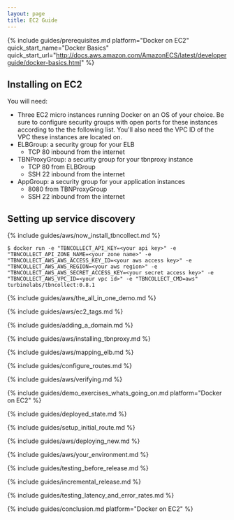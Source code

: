 ```yaml
---
layout: page
title: EC2 Guide
---
```


[//]: # ( Copyright 2017 Turbine Labs, Inc.                                   )
[//]: # ( you may not use this file except in compliance with the License.    )
[//]: # ( You may obtain a copy of the License at                             )
[//]: # (                                                                     )
[//]: # (     http://www.apache.org/licenses/LICENSE-2.0                      )
[//]: # (                                                                     )
[//]: # ( Unless required by applicable law or agreed to in writing, software )
[//]: # ( distributed under the License is distributed on an "AS IS" BASIS,   )
[//]: # ( WITHOUT WARRANTIES OR CONDITIONS OF ANY KIND, either express or     )
[//]: # ( implied. See the License for the specific language governing        )
[//]: # ( permissions and limitations under the License.                      )

[//]: # (Integrating Houston with Docker on EC2)

{%
  include guides/prerequisites.md
  platform="Docker on EC2"
  quick_start_name="Docker Basics"
  quick_start_url="http://docs.aws.amazon.com/AmazonECS/latest/developerguide/docker-basics.html"
%}

##  Installing on EC2

You will need:

- Three EC2 micro instances running Docker on an OS of your choice. Be sure to
configure security groups with open ports for these instances according to the
the following list. You'll also need the VPC ID of the VPC these instances are located on.
- ELBGroup: a security group for your ELB
  - TCP 80 inbound from the internet
- TBNProxyGroup: a security group for your tbnproxy instance
  - TCP 80 from ELBGroup
  - SSH 22 inbound from the internet
- AppGroup: a security group for your application instances
  - 8080 from TBNProxyGroup
  - SSH 22 inbound from the internet

## Setting up service discovery

{% include guides/aws/now_install_tbncollect.md %}

```console
$ docker run -e "TBNCOLLECT_API_KEY=<your api key>" -e "TBNCOLLECT_API_ZONE_NAME=<your zone name>" -e "TBNCOLLECT_AWS_AWS_ACCESS_KEY_ID=<your aws access key>" -e "TBNCOLLECT_AWS_AWS_REGION=<your aws region>" -e "TBNCOLLECT_AWS_AWS_SECRET_ACCESS_KEY=<your secret access key>" -e "TBNCOLLECT_AWS_VPC_ID=<your vpc id>" -e "TBNCOLLECT_CMD=aws" turbinelabs/tbncollect:0.8.1
```

{% include guides/aws/the_all_in_one_demo.md %}

{% include guides/aws/ec2_tags.md %}

{% include guides/adding_a_domain.md %}

{% include guides/aws/installing_tbnproxy.md %}

{% include guides/aws/mapping_elb.md %}

{% include guides/configure_routes.md %}

{% include guides/aws/verifying.md %}

{%
  include guides/demo_exercises_whats_going_on.md
  platform="Docker on EC2"
%}

{% include guides/deployed_state.md %}

{% include guides/setup_initial_route.md %}

{% include guides/aws/deploying_new.md %}

{% include guides/aws/your_environment.md %}

{% include guides/testing_before_release.md %}

{% include guides/incremental_release.md %}

{% include guides/testing_latency_and_error_rates.md %}

{% include guides/conclusion.md
   platform="Docker on EC2"
%}
